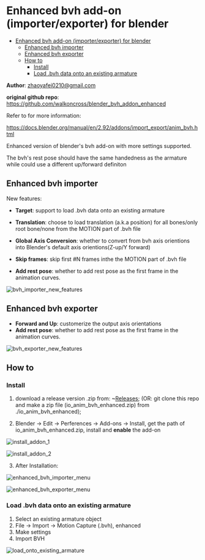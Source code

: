 # Enhanced bvh add-on (importer/exporter) for blender

- [Enhanced bvh add-on (importer/exporter) for blender](#enhanced-bvh-add-on-importerexporter-for-blender)
  - [Enhanced bvh importer](#enhanced-bvh-importer)
  - [Enhanced bvh exporter](#enhanced-bvh-exporter)
  - [How to](#how-to)
    - [Install](#install)
    - [Load .bvh data onto an existing armature](#load-bvh-data-onto-an-existing-armature)

**Author**: zhaoyafei0210@gmail.com

**original github repo**: https://github.com/walkoncross/blender_bvh_addon_enhanced

Refer to for more information:

https://docs.blender.org/manual/en/2.92/addons/import_export/anim_bvh.html

Enhanced version of blender's bvh add-on with more settings supported.

The bvh's rest pose should have the same handedness as the armature while could use a different up/forward definiton

## Enhanced bvh importer

New features:

- **Target**: support to load .bvh data onto an existing armature

- **Translation**: choose to load translation (a.k.a position) for all bones/only root bone/none from the MOTION part of .bvh file

- **Global Axis Conversion**: whether to convert from bvh axis orientions into Blender's default axis orientions(Z-up/Y forward)

- **Skip frames**: skip first #N frames inthe  the MOTION part of .bvh file

- **Add rest pose**: whether to add rest pose as the first frame in the animation curves.

![bvh_importer_new_features](/docs/bvh_importer_new_features.jpg)


## Enhanced bvh exporter

- **Forward and Up**: customerize the output axis orientations
- **Add rest pose**: whether to add rest pose as the first frame in the animation curves.

![bvh_exporter_new_features](/docs/bvh_exporter_new_features.jpg)

## How to

### Install

1. download a release version .zip from: ~[Releases](/releases/); (OR: git clone this repo and make a zip file (io_anim_bvh_enhanced.zip) from ./io_anim_bvh_enhanced);

2. Blender -> Edit -> Perferences -> Add-ons -> Install, get the path of io_anim_bvh_enhanced.zip, install and **enable** the add-on

![install_addon_1](/docs/install_addon_1.jpg)

![install_addon_2](/docs/install_addon_2.jpg)

3. After Installation:

![enhanced_bvh_importer_menu](/docs/enhanced_bvh_importer_menu.jpg)

![enhanced_bvh_exporter_menu](/docs/enhanced_bvh_exporter_menu.jpg)

### Load .bvh data onto an existing armature

1. Select an existing armature object
2. File -> Import -> Motion Capture (.bvh), enhanced
3. Make settings
4. Import BVH

![load_onto_existing_armature](/docs/load_onto_existing_armature.jpg)